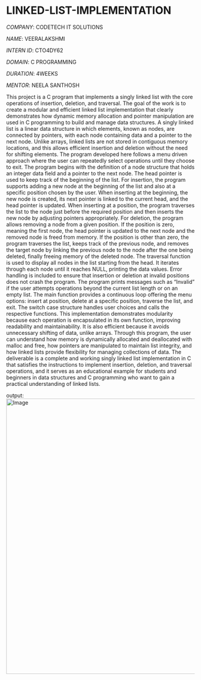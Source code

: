 # LINKED-LIST-IMPLEMENTATION
*COMPANY*: CODETECH IT SOLUTIONS

*NAME*: VEERALAKSHMI

*INTERN ID*: CTO4DY62

*DOMAIN*: C PROGRAMMING

*DURATION*: 4WEEKS

*MENTOR*: NEELA SANTHOSH

This project is a C program that implements a singly linked list with the core operations of insertion, deletion, and traversal. The goal of the work is to create a modular and efficient linked list implementation that clearly demonstrates how dynamic memory allocation and pointer manipulation are used in C programming to build and manage data structures. A singly linked list is a linear data structure in which elements, known as nodes, are connected by pointers, with each node containing data and a pointer to the next node. Unlike arrays, linked lists are not stored in contiguous memory locations, and this allows efficient insertion and deletion without the need for shifting elements. The program developed here follows a menu driven approach where the user can repeatedly select operations until they choose to exit. The program begins with the definition of a node structure that holds an integer data field and a pointer to the next node. The head pointer is used to keep track of the beginning of the list. For insertion, the program supports adding a new node at the beginning of the list and also at a specific position chosen by the user. When inserting at the beginning, the new node is created, its next pointer is linked to the current head, and the head pointer is updated. When inserting at a position, the program traverses the list to the node just before the required position and then inserts the new node by adjusting pointers appropriately. For deletion, the program allows removing a node from a given position. If the position is zero, meaning the first node, the head pointer is updated to the next node and the removed node is freed from memory. If the position is other than zero, the program traverses the list, keeps track of the previous node, and removes the target node by linking the previous node to the node after the one being deleted, finally freeing memory of the deleted node. The traversal function is used to display all nodes in the list starting from the head. It iterates through each node until it reaches NULL, printing the data values. Error handling is included to ensure that insertion or deletion at invalid positions does not crash the program. The program prints messages such as “Invalid” if the user attempts operations beyond the current list length or on an empty list. The main function provides a continuous loop offering the menu options: insert at position, delete at a specific position, traverse the list, and exit. The switch case structure handles user choices and calls the respective functions. This implementation demonstrates modularity because each operation is encapsulated in its own function, improving readability and maintainability. It is also efficient because it avoids unnecessary shifting of data, unlike arrays. Through this program, the user can understand how memory is dynamically allocated and deallocated with malloc and free, how pointers are manipulated to maintain list integrity, and how linked lists provide flexibility for managing collections of data. The deliverable is a complete and working singly linked list implementation in C that satisfies the instructions to implement insertion, deletion, and traversal operations, and it serves as an educational example for students and beginners in data structures and C programming who want to gain a practical understanding of linked lists.

output:
<img width="1778" height="734" alt="Image" src="https://github.com/user-attachments/assets/dc105b43-ae3f-429d-b9c0-9cd87f169290" />


